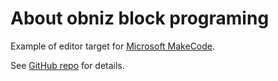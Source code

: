 # About obniz block programing

Example of editor target for [Microsoft MakeCode](https://makecode.com/).

See [GitHub repo](https://github.com/Microsoft/pxt-sample) for details.

